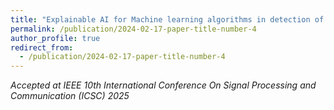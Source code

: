 ```yaml
---
title: "Explainable AI for Machine learning algorithms in detection of credit card scam"
permalink: /publication/2024-02-17-paper-title-number-4
author_profile: true
redirect_from:
  - /publication/2024-02-17-paper-title-number-4
---
```

*Accepted at IEEE 10th International Conference On Signal Processing and Communication (ICSC) 2025*
